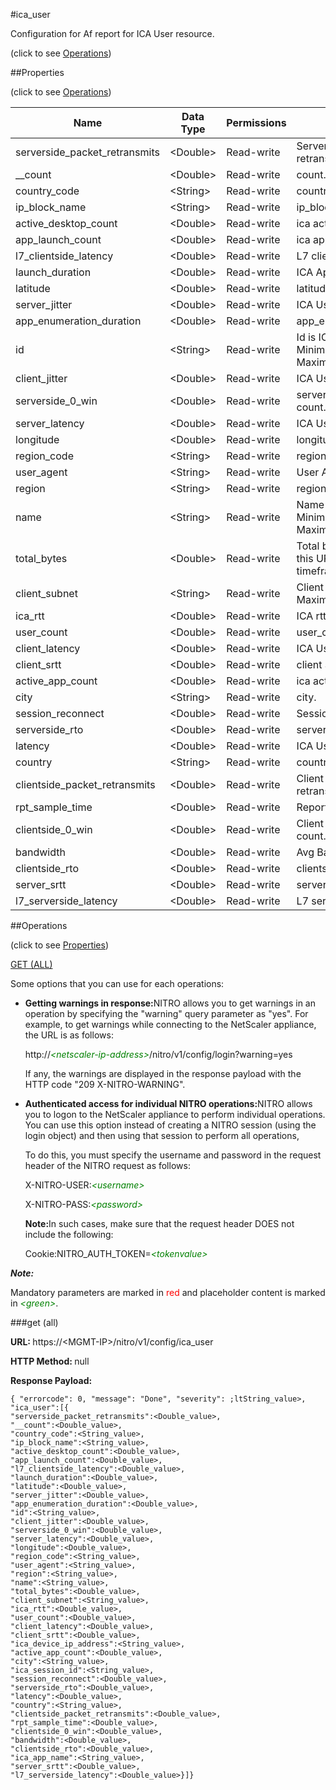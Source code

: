 #ica_user



Configuration for Af report for ICA User resource.

<span>(click to see [Operations](#operations))</span>



##Properties 

<span>(click to see [Operations](#operations))</span>





<table><thead><tr><th>Name</th><th>Data Type</th><th>Permissions</th><th>Description</th></tr></thead><tbody><tr><td>serverside_packet_retransmits</td><td>&lt;Double></td><td>Read-write</td><td>Server side packet retransmits..</td></tr><tr><td>__count</td><td>&lt;Double></td><td>Read-write</td><td>count..</td></tr><tr><td>country_code</td><td>&lt;String></td><td>Read-write</td><td>country_code.</td></tr><tr><td>ip_block_name</td><td>&lt;String></td><td>Read-write</td><td>ip_block_name.</td></tr><tr><td>active_desktop_count</td><td>&lt;Double></td><td>Read-write</td><td>ica active_desktop_count..</td></tr><tr><td>app_launch_count</td><td>&lt;Double></td><td>Read-write</td><td>ica app_launch_count.</td></tr><tr><td>l7_clientside_latency</td><td>&lt;Double></td><td>Read-write</td><td>L7 clientside latency.</td></tr><tr><td>launch_duration</td><td>&lt;Double></td><td>Read-write</td><td>ICA App launch duration..</td></tr><tr><td>latitude</td><td>&lt;Double></td><td>Read-write</td><td>latitude.</td></tr><tr><td>server_jitter</td><td>&lt;Double></td><td>Read-write</td><td>ICA User server jitter..</td></tr><tr><td>app_enumeration_duration</td><td>&lt;Double></td><td>Read-write</td><td>app_enumeration_duration..</td></tr><tr><td>id</td><td>&lt;String></td><td>Read-write</td><td>Id is ICA User Name.<br>Minimum length = 1<br>Maximum length = 64</td></tr><tr><td>client_jitter</td><td>&lt;Double></td><td>Read-write</td><td>ICA User client jitter..</td></tr><tr><td>serverside_0_win</td><td>&lt;Double></td><td>Read-write</td><td>server side 0 window count..</td></tr><tr><td>server_latency</td><td>&lt;Double></td><td>Read-write</td><td>ICA User server latency..</td></tr><tr><td>longitude</td><td>&lt;Double></td><td>Read-write</td><td>longitude.</td></tr><tr><td>region_code</td><td>&lt;String></td><td>Read-write</td><td>region_code.</td></tr><tr><td>user_agent</td><td>&lt;String></td><td>Read-write</td><td>User Agent Information.</td></tr><tr><td>region</td><td>&lt;String></td><td>Read-write</td><td>region.</td></tr><tr><td>name</td><td>&lt;String></td><td>Read-write</td><td>Name of ICA Uer.<br>Minimum length = 1<br>Maximum length = 128</td></tr><tr><td>total_bytes</td><td>&lt;Double></td><td>Read-write</td><td>Total bytes accounted by this URL in sampled timeframe..</td></tr><tr><td>client_subnet</td><td>&lt;String></td><td>Read-write</td><td>Client Subnet..<br>Maximum length = 64</td></tr><tr><td>ica_rtt</td><td>&lt;Double></td><td>Read-write</td><td>ICA rtt..</td></tr><tr><td>user_count</td><td>&lt;Double></td><td>Read-write</td><td>user_count..</td></tr><tr><td>client_latency</td><td>&lt;Double></td><td>Read-write</td><td>ICA User client latency..</td></tr><tr><td>client_srtt</td><td>&lt;Double></td><td>Read-write</td><td>client Smothen RTT..</td></tr><tr><td>active_app_count</td><td>&lt;Double></td><td>Read-write</td><td>ica active_app_count..</td></tr><tr><td>city</td><td>&lt;String></td><td>Read-write</td><td>city.</td></tr><tr><td>session_reconnect</td><td>&lt;Double></td><td>Read-write</td><td>Session reconnect..</td></tr><tr><td>serverside_rto</td><td>&lt;Double></td><td>Read-write</td><td>serverside rto..</td></tr><tr><td>latency</td><td>&lt;Double></td><td>Read-write</td><td>ICA User total latency..</td></tr><tr><td>country</td><td>&lt;String></td><td>Read-write</td><td>country.</td></tr><tr><td>clientside_packet_retransmits</td><td>&lt;Double></td><td>Read-write</td><td>Client side packet retransmits..</td></tr><tr><td>rpt_sample_time</td><td>&lt;Double></td><td>Read-write</td><td>Report Sample time..</td></tr><tr><td>clientside_0_win</td><td>&lt;Double></td><td>Read-write</td><td>Client side 0 window count..</td></tr><tr><td>bandwidth</td><td>&lt;Double></td><td>Read-write</td><td>Avg Bandwidth..</td></tr><tr><td>clientside_rto</td><td>&lt;Double></td><td>Read-write</td><td>clientside rto..</td></tr><tr><td>server_srtt</td><td>&lt;Double></td><td>Read-write</td><td>server Smothen RTT..</td></tr><tr><td>l7_serverside_latency</td><td>&lt;Double></td><td>Read-write</td><td>L7 serverside latency.</td></tr></tbody></table>

##Operations 

<span>(click to see [Properties](#properties))</span>





[GET (ALL)](#get-all)





Some options that you can use for each operations:

<ul><li><p><b>Getting warnings in response:</b>NITRO allows you to get warnings in an operation by specifying the "warning" query parameter as "yes". For example, to get warnings while connecting to the NetScaler appliance, the URL is as follows:</p><p>http://<span style="color:green;font-style:italic;">&lt;netscaler-ip-address&gt;</span>/nitro/v1/config/login?warning=yes</p><p>If any, the warnings are displayed in the response payload with the HTTP code "209 X-NITRO-WARNING".</p></li><li><p><b>Authenticated access for individual NITRO operations:</b>NITRO allows you to logon to the NetScaler appliance to perform individual operations. You can use this option instead of creating a NITRO session (using the login object) and then using that session to perform all operations,</p><p>To do this, you must specify the username and password in the request header of the NITRO request as follows:</p><p>X-NITRO-USER:<span style="color:green;font-style:italic;">&lt;username&gt;</span></p><p>X-NITRO-PASS:<span style="color:green;font-style:italic;">&lt;password&gt;</span></p><p><b>Note:</b>In such cases, make sure that the request header DOES not include the following:</p><p>Cookie:NITRO_AUTH_TOKEN=<span style="color:green;font-style:italic;">&lt;tokenvalue&gt;</span></p></li></ul>







***Note:*** 

Mandatory parameters are marked in <span style="color:#FF0000;">red</span> and placeholder content is marked in <span style="color:green;font-style:italic">&lt;green&gt;</span>.



###get (all)







<b>URL: </b>https://&lt;MGMT-IP&gt;/nitro/v1/config/ica_user

<b>HTTP Method: </b>null

<b>Response Payload: </b>
```
{ "errorcode": 0, "message": "Done", "severity": ;ltString_value>, "ica_user":[{
"serverside_packet_retransmits":<Double_value>,
"__count":<Double_value>,
"country_code":<String_value>,
"ip_block_name":<String_value>,
"active_desktop_count":<Double_value>,
"app_launch_count":<Double_value>,
"l7_clientside_latency":<Double_value>,
"launch_duration":<Double_value>,
"latitude":<Double_value>,
"server_jitter":<Double_value>,
"app_enumeration_duration":<Double_value>,
"id":<String_value>,
"client_jitter":<Double_value>,
"serverside_0_win":<Double_value>,
"server_latency":<Double_value>,
"longitude":<Double_value>,
"region_code":<String_value>,
"user_agent":<String_value>,
"region":<String_value>,
"name":<String_value>,
"total_bytes":<Double_value>,
"client_subnet":<String_value>,
"ica_rtt":<Double_value>,
"user_count":<Double_value>,
"client_latency":<Double_value>,
"client_srtt":<Double_value>,
"ica_device_ip_address":<String_value>,
"active_app_count":<Double_value>,
"city":<String_value>,
"ica_session_id":<String_value>,
"session_reconnect":<Double_value>,
"serverside_rto":<Double_value>,
"latency":<Double_value>,
"country":<String_value>,
"clientside_packet_retransmits":<Double_value>,
"rpt_sample_time":<Double_value>,
"clientside_0_win":<Double_value>,
"bandwidth":<Double_value>,
"clientside_rto":<Double_value>,
"ica_app_name":<String_value>,
"server_srtt":<Double_value>,
"l7_serverside_latency":<Double_value>}]}
```







